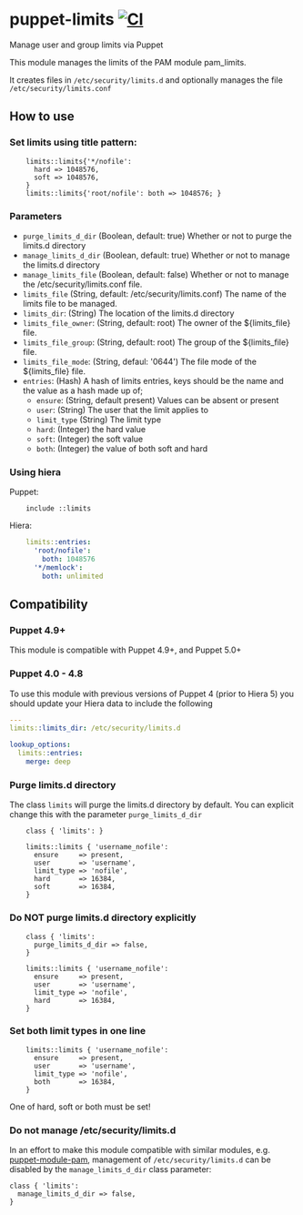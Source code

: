 # puppet-limits [![CI](https://github.com/saz/puppet-limits/actions/workflows/ci.yml/badge.svg)](https://github.com/saz/puppet-limits/actions/workflows/ci.yml)

Manage user and group limits via Puppet

This module manages the limits of the PAM module pam_limits.

It creates files in `/etc/security/limits.d` and optionally manages the file `/etc/security/limits.conf`

## How to use


### Set limits using title pattern:

```puppet
    limits::limits{'*/nofile':
      hard => 1048576,
      soft => 1048576,
    }
    limits::limits{'root/nofile': both => 1048576; }
```

### Parameters

* `purge_limits_d_dir` (Boolean, default: true) Whether or not to purge the limits.d directory
* `manage_limits_d_dir` (Boolean, default: true) Whether or not to manage the limits.d directory
* `manage_limits_file` (Boolean, default: false) Whether or not to manage the /etc/security/limits.conf file.
* `limits_file` (String, default: /etc/security/limits.conf) The name of the limits file to be managed.
* `limits_dir`: (String) The location of the limits.d directory
* `limits_file_owner`: (String, default: root) The owner of the ${limits_file} file.
* `limits_file_group`: (String, default: root) The group of the ${limits_file} file.
* `limits_file_mode`: (String, defaul: '0644') The file mode of the ${limits_file} file.
* `entries`: (Hash) A hash of limits entries, keys should be the name and the value as a hash made up of;
  * `ensure`: (String, default present) Values can be absent or present
  * `user`: (String) The user that the limit applies to
  * `limit_type` (String) The limit type
  * `hard`: (Integer) the hard value
  * `soft`: (Integer) the soft value
  * `both`: (Integer) the value of both soft and hard


### Using hiera

Puppet:

```puppet
    include ::limits
```

Hiera:

```yaml
    limits::entries:
      'root/nofile':
        both: 1048576
      '*/memlock':
        both: unlimited
```

## Compatibility

### Puppet 4.9+

This module is compatible with Puppet 4.9+, and Puppet 5.0+

### Puppet 4.0 - 4.8

To use this module with previous versions of Puppet 4 (prior to Hiera 5) you should update your Hiera data to include the following

```yaml
---
limits::limits_dir: /etc/security/limits.d

lookup_options:
  limits::entries:
    merge: deep
```


### Purge limits.d directory

The class `limits` will purge the limits.d directory by default.
You can explicit change this with the parameter `purge_limits_d_dir`

```puppet
	class { 'limits': }

    limits::limits { 'username_nofile':
      ensure     => present,
      user       => 'username',
      limit_type => 'nofile',
      hard       => 16384,
      soft       => 16384,
    }
```
### Do NOT purge limits.d directory explicitly

```puppet
    class { 'limits':
      purge_limits_d_dir => false,
    }

    limits::limits { 'username_nofile':
      ensure     => present,
      user       => 'username',
      limit_type => 'nofile',
      hard       => 16384,
    }
```

### Set both limit types in one line

```puppet
    limits::limits { 'username_nofile':
      ensure     => present,
      user       => 'username',
      limit_type => 'nofile',
      both       => 16384,
    }
```
One of hard, soft or both must be set!

### Do not manage /etc/security/limits.d

In an effort to make this module compatible with similar modules, e.g.
[puppet-module-pam](https://github.com/ghoneycutt/puppet-module-pam), management
of `/etc/security/limits.d` can be disabled by the `manage_limits_d_dir` class parameter:

```puppet
class { 'limits':
  manage_limits_d_dir => false,
}
```
